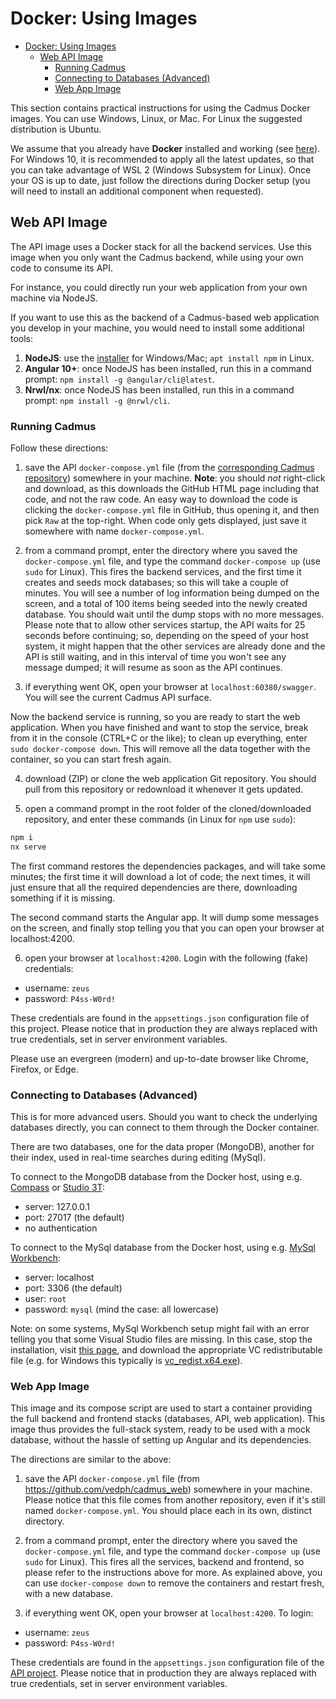 # Docker: Using Images

- [Docker: Using Images](#docker-using-images)
  - [Web API Image](#web-api-image)
    - [Running Cadmus](#running-cadmus)
    - [Connecting to Databases (Advanced)](#connecting-to-databases-advanced)
    - [Web App Image](#web-app-image)

This section contains practical instructions for using the Cadmus Docker images. You can use Windows, Linux, or Mac. For Linux the suggested distribution is Ubuntu.

We assume that you already have **Docker** installed and working (see [here](./docker-setup.md)). For Windows 10, it is recommended to apply all the latest updates, so that you can take advantage of WSL 2 (Windows Subsystem for Linux). Once your OS is up to date, just follow the directions during Docker setup (you will need to install an additional component when requested).

## Web API Image

The API image uses a Docker stack for all the backend services. Use this image when you only want the Cadmus backend, while using your own code to consume its API.

For instance, you could directly run your web application from your own machine via NodeJS.

If you want to use this as the backend of a Cadmus-based web application you develop in your machine, you would need to install some additional tools:

1. **NodeJS**: use the [installer](https://nodejs.org/en/download/) for Windows/Mac; `apt install npm` in Linux.
2. **Angular 10+**: once NodeJS has been installed, run this in a command prompt: `npm install -g @angular/cli@latest`.
3. **Nrwl/nx**: once NodeJS has been installed, run this in a command prompt: `npm install -g @nrwl/cli`.

### Running Cadmus

Follow these directions:

1. save the API `docker-compose.yml` file (from the [corresponding Cadmus repository](../README.md#projects_directory)) somewhere in your machine. **Note**: you should _not_ right-click and download, as this downloads the GitHub HTML page including that code, and not the raw code. An easy way to download the code is clicking the `docker-compose.yml` file in GitHub, thus opening it, and then pick `Raw` at the top-right. When code only gets displayed, just save it somewhere with name `docker-compose.yml`.

2. from a command prompt, enter the directory where you saved the `docker-compose.yml` file, and type the command `docker-compose up` (use `sudo` for Linux). This fires the backend services, and the first time it creates and seeds mock databases; so this will take a couple of minutes. You will see a number of log information being dumped on the screen, and a total of 100 items being seeded into the newly created database. You should wait until the dump stops with no more messages. Please note that to allow other services startup, the API waits for 25 seconds before continuing; so, depending on the speed of your host system, it might happen that the other services are already done and the API is still waiting, and in this interval of time you won't see any message dumped; it will resume as soon as the API continues.

3. if everything went OK, open your browser at `localhost:60380/swagger`. You will see the current Cadmus API surface.

Now the backend service is running, so you are ready to start the web application. When you have finished and want to stop the service, break from it in the console (CTRL+C or the like); to clean up everything, enter `sudo docker-compose down`. This will remove all the data together with the container, so you can start fresh again.

4. download (ZIP) or clone the web application Git repository. You should pull from this repository or redownload it whenever it gets updated.

5. open a command prompt in the root folder of the cloned/downloaded repository, and enter these commands (in Linux for `npm` use `sudo`):

```bash
npm i
nx serve
```

The first command restores the dependencies packages, and will take some minutes; the first time it will download a lot of code; the next times, it will just ensure that all the required dependencies are there, downloading something if it is missing.

The second command starts the Angular app. It will dump some messages on the screen, and finally stop telling you that you can open your browser at localhost:4200.

6. open your browser at `localhost:4200`. Login with the following (fake) credentials:

- username: `zeus`
- password: `P4ss-W0rd!`

These credentials are found in the `appsettings.json` configuration file of this project. Please notice that in production they are always replaced with true credentials, set in server environment variables.

Please use an evergreen (modern) and up-to-date browser like Chrome, Firefox, or Edge.

### Connecting to Databases (Advanced)

This is for more advanced users. Should you want to check the underlying databases directly, you can connect to them through the Docker container.

There are two databases, one for the data proper (MongoDB), another for their index, used in real-time searches during editing (MySql).

To connect to the MongoDB database from the Docker host, using e.g. [Compass](https://www.mongodb.com/download-center?jmp=nav#compass>) or [Studio 3T](https://studio3t.com/download/):

- server: 127.0.0.1
- port: 27017 (the default)
- no authentication

To connect to the MySql database from the Docker host, using e.g. [MySql Workbench](https://dev.mysql.com/downloads/workbench/):

- server: localhost
- port: 3306 (the default)
- user: `root`
- password: `mysql` (mind the case: all lowercase)

Note: on some systems, MySql Workbench setup might fail with an error telling you that some Visual Studio files are missing. In this case, stop the installation, visit [this page](https://support.microsoft.com/en-us/help/2977003/the-latest-supported-visual-c-downloads), and download the appropriate VC redistributable file (e.g. for Windows this typically is [vc_redist.x64.exe](https://aka.ms/vs/16/release/vc_redist.x64.exe)).

### Web App Image

This image and its compose script are used to start a container providing the full backend and frontend stacks (databases, API, web application). This image thus provides the full-stack system, ready to be used with a mock database, without the hassle of setting up Angular and its dependencies.

The directions are similar to the above:

1. save the API `docker-compose.yml` file (from <https://github.com/vedph/cadmus_web>) somewhere in your machine. Please notice that this file comes from another repository, even if it's still named `docker-compose.yml`. You should place each in its own, distinct directory.

2. from a command prompt, enter the directory where you saved the `docker-compose.yml` file, and type the command `docker-compose up` (use `sudo` for Linux). This fires all the services, backend and frontend, so please refer to the instructions above for more. As explained above, you can use `docker-compose down` to remove the containers and restart fresh, with a new database.

3. if everything went OK, open your browser at `localhost:4200`. To login:

- username: `zeus`
- password: `P4ss-W0rd!`

These credentials are found in the `appsettings.json` configuration file of the [API project](https://github.com/vedph/cadmus_api). Please notice that in production they are always replaced with true credentials, set in server environment variables.
